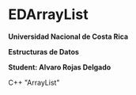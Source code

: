 # EDArrayList
**Universidad Nacional de Costa Rica**

**Estructuras de Datos**

**Student: Alvaro Rojas Delgado**

C++ "ArrayList"
